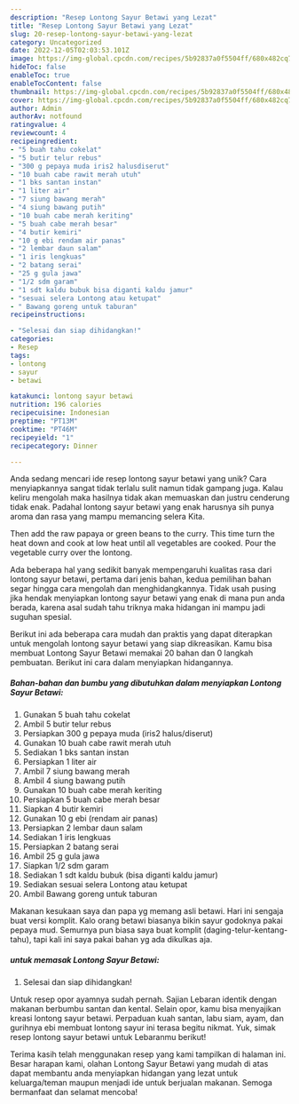 ```yaml
---
description: "Resep Lontong Sayur Betawi yang Lezat"
title: "Resep Lontong Sayur Betawi yang Lezat"
slug: 20-resep-lontong-sayur-betawi-yang-lezat
category: Uncategorized
date: 2022-12-05T02:03:53.101Z
image: https://img-global.cpcdn.com/recipes/5b92837a0f5504ff/680x482cq70/lontong-sayur-betawi-foto-resep-utama.jpg
hideToc: false
enableToc: true
enableTocContent: false
thumbnail: https://img-global.cpcdn.com/recipes/5b92837a0f5504ff/680x482cq70/lontong-sayur-betawi-foto-resep-utama.jpg
cover: https://img-global.cpcdn.com/recipes/5b92837a0f5504ff/680x482cq70/lontong-sayur-betawi-foto-resep-utama.jpg
author: Admin
authorAv: notfound
ratingvalue: 4
reviewcount: 4
recipeingredient:
- "5 buah tahu cokelat"
- "5 butir telur rebus"
- "300 g pepaya muda iris2 halusdiserut"
- "10 buah cabe rawit merah utuh"
- "1 bks santan instan"
- "1 liter air"
- "7 siung bawang merah"
- "4 siung bawang putih"
- "10 buah cabe merah keriting"
- "5 buah cabe merah besar"
- "4 butir kemiri"
- "10 g ebi rendam air panas"
- "2 lembar daun salam"
- "1 iris lengkuas"
- "2 batang serai"
- "25 g gula jawa"
- "1/2 sdm garam"
- "1 sdt kaldu bubuk bisa diganti kaldu jamur"
- "sesuai selera Lontong atau ketupat"
- " Bawang goreng untuk taburan"
recipeinstructions:

- "Selesai dan siap dihidangkan!"
categories:
- Resep
tags:
- lontong
- sayur
- betawi

katakunci: lontong sayur betawi 
nutrition: 196 calories
recipecuisine: Indonesian
preptime: "PT13M"
cooktime: "PT46M"
recipeyield: "1"
recipecategory: Dinner

---
```





Anda sedang mencari ide resep lontong sayur betawi yang unik? Cara menyiapkannya sangat tidak terlalu sulit namun tidak gampang juga. Kalau keliru mengolah maka hasilnya tidak akan memuaskan dan justru cenderung tidak enak. Padahal lontong sayur betawi yang enak harusnya sih punya aroma dan rasa yang mampu memancing selera Kita.





Then add the raw papaya or green beans to the curry. This time turn the heat down and cook at low heat until all vegetables are cooked. Pour the vegetable curry over the lontong.

Ada beberapa hal yang sedikit banyak mempengaruhi kualitas rasa dari lontong sayur betawi, pertama dari jenis bahan, kedua pemilihan bahan segar hingga cara mengolah dan menghidangkannya. Tidak usah pusing jika hendak menyiapkan lontong sayur betawi yang enak di mana pun anda berada, karena asal sudah tahu triknya maka hidangan ini mampu jadi suguhan spesial.






Berikut ini ada beberapa cara mudah dan praktis yang dapat diterapkan untuk mengolah lontong sayur betawi yang siap dikreasikan. Kamu bisa membuat Lontong Sayur Betawi memakai 20 bahan dan 0 langkah pembuatan. Berikut ini cara dalam menyiapkan hidangannya.

<!--inarticleads1-->

##### Bahan-bahan dan bumbu yang dibutuhkan dalam menyiapkan Lontong Sayur Betawi:

1. Gunakan 5 buah tahu cokelat
1. Ambil 5 butir telur rebus
1. Persiapkan 300 g pepaya muda (iris2 halus/diserut)
1. Gunakan 10 buah cabe rawit merah utuh
1. Sediakan 1 bks santan instan
1. Persiapkan 1 liter air
1. Ambil 7 siung bawang merah
1. Ambil 4 siung bawang putih
1. Gunakan 10 buah cabe merah keriting
1. Persiapkan 5 buah cabe merah besar
1. Siapkan 4 butir kemiri
1. Gunakan 10 g ebi (rendam air panas)
1. Persiapkan 2 lembar daun salam
1. Sediakan 1 iris lengkuas
1. Persiapkan 2 batang serai
1. Ambil 25 g gula jawa
1. Siapkan 1/2 sdm garam
1. Sediakan 1 sdt kaldu bubuk (bisa diganti kaldu jamur)
1. Sediakan sesuai selera Lontong atau ketupat
1. Ambil  Bawang goreng untuk taburan


Makanan kesukaan saya dan papa yg memang asli betawi. Hari ini sengaja buat versi komplit. Kalo orang betawi biasanya bikin sayur godoknya pakai pepaya mud. Semurnya pun biasa saya buat komplit (daging-telur-kentang-tahu), tapi kali ini saya pakai bahan yg ada dikulkas aja. 

<!--inarticleads2-->

#####  untuk memasak Lontong Sayur Betawi:


1. Selesai dan siap dihidangkan!

Untuk resep opor ayamnya sudah pernah. Sajian Lebaran identik dengan makanan berbumbu santan dan kental. Selain opor, kamu bisa menyajikan kreasi lontong sayur betawi. Perpaduan kuah santan, labu siam, ayam, dan gurihnya ebi membuat lontong sayur ini terasa begitu nikmat. Yuk, simak resep lontong sayur betawi untuk Lebaranmu berikut! 

Terima kasih telah menggunakan resep yang kami tampilkan di halaman ini. Besar harapan kami, olahan Lontong Sayur Betawi yang mudah di atas dapat membantu anda menyiapkan hidangan yang lezat untuk keluarga/teman maupun menjadi ide untuk berjualan makanan. Semoga bermanfaat dan selamat mencoba!
